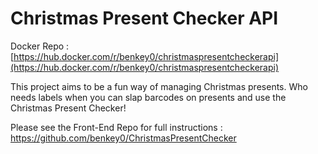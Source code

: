 # Christmas Present Checker API

Docker Repo : [https://hub.docker.com/r/benkey0/christmaspresentcheckerapi](https://hub.docker.com/r/benkey0/christmaspresentcheckerapi)

This project aims to be a fun way of managing Christmas presents. Who needs labels when you can slap barcodes on presents and use the Christmas Present Checker!

Please see the Front-End Repo for full instructions  : https://github.com/benkey0/ChristmasPresentChecker